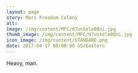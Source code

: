 ```yaml
---
layout: page
story: Mars Freedom Colony
alt:
image: /img/content/MFC/07untelo00ni.jpg
thumb_image: /img/content/MFC/07untelo00ni.jpg
icon_image: /img/content/STANDARD.png
date: 2017-04-17 09:00:00 US/Eastern
---
```

Heavy, man.
